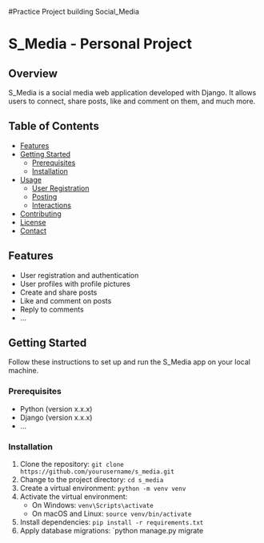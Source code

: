 #Practice Project building Social_Media
# S_Media - Personal Project


## Overview

S_Media is a social media web application developed with Django. It allows users to connect, share posts, like and comment on them, and much more.

## Table of Contents

- [Features](#features)
- [Getting Started](#getting-started)
  - [Prerequisites](#prerequisites)
  - [Installation](#installation)
- [Usage](#usage)
  - [User Registration](#user-registration)
  - [Posting](#posting)
  - [Interactions](#interactions)
- [Contributing](#contributing)
- [License](#license)
- [Contact](#contact)

## Features

- User registration and authentication
- User profiles with profile pictures
- Create and share posts
- Like and comment on posts
- Reply to comments
- ...

## Getting Started

Follow these instructions to set up and run the S_Media app on your local machine.

### Prerequisites

- Python (version x.x.x)
- Django (version x.x.x)
- ...

### Installation

1. Clone the repository: `git clone https://github.com/yourusername/s_media.git`
2. Change to the project directory: `cd s_media`
3. Create a virtual environment: `python -m venv venv`
4. Activate the virtual environment:
   - On Windows: `venv\Scripts\activate`
   - On macOS and Linux: `source venv/bin/activate`
5. Install dependencies: `pip install -r requirements.txt`
6. Apply database migrations: `python manage.py migrate
